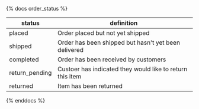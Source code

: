 {% docs order_status %}

|status|definition|
|--|--|
|placed|Order placed but not yet shipped|
|shipped|Order has been shipped but hasn't yet been delivered|
|completed|Order has been received by customers|
|return_pending|Custoer has indicated they would like to return this item|
|returned|Item has been returned|

{% enddocs %}